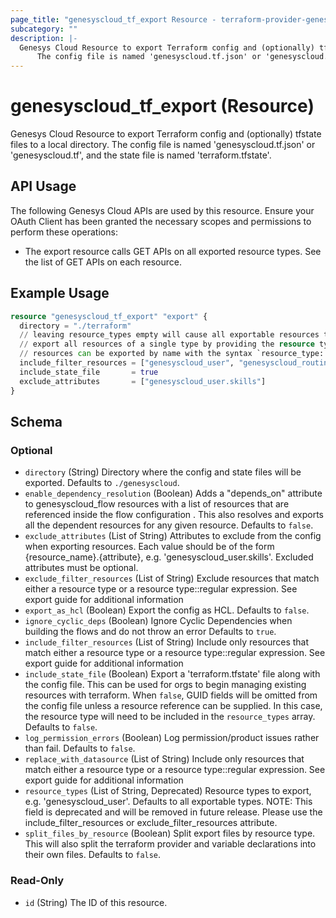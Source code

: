 ```yaml
---
page_title: "genesyscloud_tf_export Resource - terraform-provider-genesyscloud"
subcategory: ""
description: |-
  Genesys Cloud Resource to export Terraform config and (optionally) tfstate files to a local directory. 
      The config file is named 'genesyscloud.tf.json' or 'genesyscloud.tf', and the state file is named 'terraform.tfstate'.
---
```

# genesyscloud_tf_export (Resource)

Genesys Cloud Resource to export Terraform config and (optionally) tfstate files to a local directory. 
		The config file is named 'genesyscloud.tf.json' or 'genesyscloud.tf', and the state file is named 'terraform.tfstate'.

## API Usage
The following Genesys Cloud APIs are used by this resource. Ensure your OAuth Client has been granted the necessary scopes and permissions to perform these operations:

* The export resource calls GET APIs on all exported resource types. See the list of GET APIs on each resource.

## Example Usage

```terraform
resource "genesyscloud_tf_export" "export" {
  directory = "./terraform"
  // leaving resource_types empty will cause all exportable resources to be exported
  // export all resources of a single type by providing the resource type
  // resources can be exported by name with the syntax `resource_type::regular expression`
  include_filter_resources = ["genesyscloud_user", "genesyscloud_routing_queue::-(dev|test)$"]
  include_state_file       = true
  exclude_attributes       = ["genesyscloud_user.skills"]
}
```

<!-- schema generated by tfplugindocs -->
## Schema

### Optional

- `directory` (String) Directory where the config and state files will be exported. Defaults to `./genesyscloud`.
- `enable_dependency_resolution` (Boolean) Adds a "depends_on" attribute to genesyscloud_flow resources with a list of resources that are referenced inside the flow configuration . This also resolves and exports all the dependent resources for any given resource. Defaults to `false`.
- `exclude_attributes` (List of String) Attributes to exclude from the config when exporting resources. Each value should be of the form {resource_name}.{attribute}, e.g. 'genesyscloud_user.skills'. Excluded attributes must be optional.
- `exclude_filter_resources` (List of String) Exclude resources that match either a resource type or a resource type::regular expression.  See export guide for additional information
- `export_as_hcl` (Boolean) Export the config as HCL. Defaults to `false`.
- `ignore_cyclic_deps` (Boolean) Ignore Cyclic Dependencies when building the flows and do not throw an error Defaults to `true`.
- `include_filter_resources` (List of String) Include only resources that match either a resource type or a resource type::regular expression.  See export guide for additional information
- `include_state_file` (Boolean) Export a 'terraform.tfstate' file along with the config file. This can be used for orgs to begin managing existing resources with terraform. When `false`, GUID fields will be omitted from the config file unless a resource reference can be supplied. In this case, the resource type will need to be included in the `resource_types` array. Defaults to `false`.
- `log_permission_errors` (Boolean) Log permission/product issues rather than fail. Defaults to `false`.
- `replace_with_datasource` (List of String) Include only resources that match either a resource type or a resource type::regular expression.  See export guide for additional information
- `resource_types` (List of String, Deprecated) Resource types to export, e.g. 'genesyscloud_user'. Defaults to all exportable types. NOTE: This field is deprecated and will be removed in future release.  Please use the include_filter_resources or exclude_filter_resources attribute.
- `split_files_by_resource` (Boolean) Split export files by resource type. This will also split the terraform provider and variable declarations into their own files. Defaults to `false`.

### Read-Only

- `id` (String) The ID of this resource.

